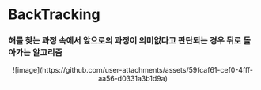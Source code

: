 # BackTracking

### 해를 찾는 과정 속에서 앞으로의 과정이 의미없다고 판단되는 경우 뒤로 돌아가는 알고리즘

<div align="center">
  ![image](https://github.com/user-attachments/assets/59fcaf61-cef0-4fff-aa56-d0331a3b1d9a)
</div>

